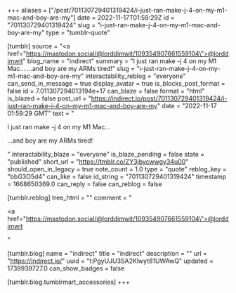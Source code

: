 +++
aliases = ["/post/701130729401319424/i-just-ran-make-j-4-on-my-m1-mac-and-boy-are-my"]
date = 2022-11-17T01:59:29Z
id = "701130729401319424"
slug = "i-just-ran-make-j-4-on-my-m1-mac-and-boy-are-my"
type = "tumblr-quote"

[tumblr]
source = "<a href=\"https://mastodon.social/@lorddimwit/109354907661559104\">@lorddimwit</a>"
blog_name = "indirect"
summary = "I just ran make -j 4 on my M1 Mac… …and boy are my ARMs tired!"
slug = "i-just-ran-make-j-4-on-my-m1-mac-and-boy-are-my"
interactability_reblog = "everyone"
can_send_in_message = true
display_avatar = true
is_blocks_post_format = false
id = 7.011307294013194e+17
can_blaze = false
format = "html"
is_blazed = false
post_url = "https://indirect.io/post/701130729401319424/i-just-ran-make-j-4-on-my-m1-mac-and-boy-are-my"
date = "2022-11-17 01:59:29 GMT"
text = "<p>I just ran make -j 4 on my M1 Mac…</p><p>…and boy are my ARMs tired!</p>"
interactability_blaze = "everyone"
is_blaze_pending = false
state = "published"
short_url = "https://tmblr.co/ZY3jbycwwgy34u00"
should_open_in_legacy = true
note_count = 1.0
type = "quote"
reblog_key = "bbG3O5d4"
can_like = false
id_string = "701130729401319424"
timestamp = 1668650369.0
can_reply = false
can_reblog = false

[tumblr.reblog]
tree_html = ""
comment = "<p><a href=\"https://mastodon.social/@lorddimwit/109354907661559104\">@lorddimwit</a></p>"

[tumblr.blog]
name = "indirect"
title = "indirect"
description = ""
url = "https://indirect.io/"
uuid = "t:PgyUJU3SA2Klwyt81UWAwQ"
updated = 1739939727.0
can_show_badges = false

[tumblr.blog.tumblrmart_accessories]
+++
